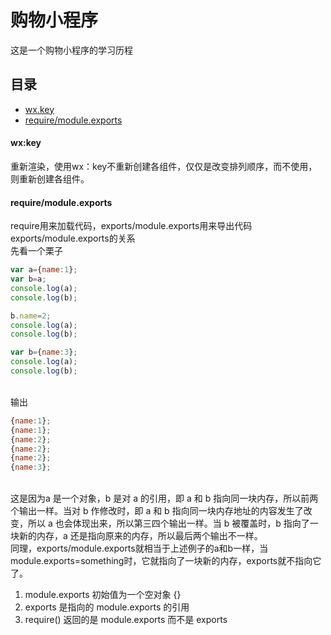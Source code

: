 # 购物小程序
这是一个购物小程序的学习历程
## 目录
* [wx.key](#key)
* [require/module.exports](#req)
#### <a id="key">wx:key</a>
重新渲染，使用wx：key不重新创建各组件，仅仅是改变排列顺序，而不使用，则重新创建各组件。
#### <a id="req">require/module.exports</a>
require用来加载代码，exports/module.exports用来导出代码
<br>exports/module.exports的关系
<br>先看一个栗子
```javascript
var a={name:1};
var b=a;
console.log(a);
console.log(b);

b.name=2;
console.log(a);
console.log(b);

var b={name:3};
console.log(a);
console.log(b);
```
<br>输出
```javascript
{name:1};
{name:1};
{name:2};
{name:2};
{name:2};
{name:3};
```
<br>这是因为a 是一个对象，b 是对 a 的引用，即 a 和 b 指向同一块内存，所以前两个输出一样。当对 b 作修改时，即 a 和 b 指向同一块内存地址的内容发生了改变，所以 a 也会体现出来，所以第三四个输出一样。当 b 被覆盖时，b 指向了一块新的内存，a 还是指向原来的内存，所以最后两个输出不一样。
<br>同理，exports/module.exports就相当于上述例子的a和b一样，当module.exports=something时，它就指向了一块新的内存，exports就不指向它了。
<br>
1. module.exports 初始值为一个空对象 {}
2. exports 是指向的 module.exports 的引用
3. require() 返回的是 module.exports 而不是 exports
